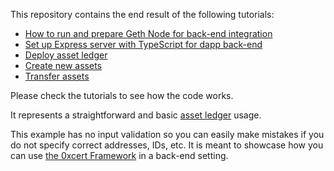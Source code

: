 This repository contains the end result of the following tutorials:

- [How to run and prepare Geth Node for back-end integration](https://0xcert.org/news/0xcert-framework-tutorial-1-run-and-prepare-geth-node-for-backend-integration)
- [Set up Express server with TypeScript for dapp back-end](https://0xcert.org/news/0xcert-framework-tutorial-2-set-up-express-server-with-typescript-for-dapp-backend/)
- [Deploy asset ledger](https://0xcert.org/news/0xcert-framework-tutorial-3-deploy-asset-ledger/)
- [Create new assets](https://0xcert.org/news/0xcert-framework-tutorial-4-create-new-assets/)
- [Transfer assets](https://0xcert.org/news/0xcert-framework-tutorial-5-transfer-assets/)

Please check the tutorials to see how the code works.

It represents a straightforward and basic [asset ledger](https://docs.0xcert.org/api/ethereum.html#asset-ledger) usage.

This example has no input validation so you can easily make mistakes if you do not specify correct addresses, IDs, etc.
It is meant to showcase how you can use [the 0xcert Framework](https://github.com/0xcert/framework) in a back-end setting. 